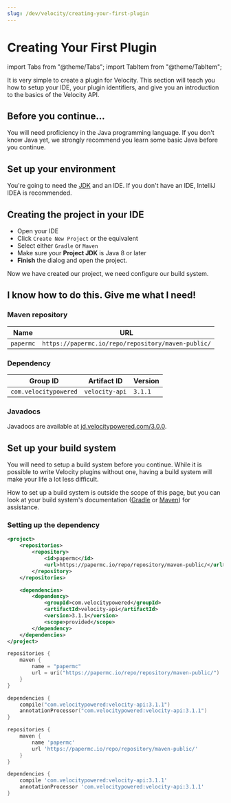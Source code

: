 ```yaml
---
slug: /dev/velocity/creating-your-first-plugin
---
```


# Creating Your First Plugin

import Tabs from "@theme/Tabs";
import TabItem from "@theme/TabItem";

It is very simple to create a plugin for Velocity. This section will teach you how to setup your
IDE, your plugin identifiers, and give you an introduction to the basics of the Velocity API.

## Before you continue...

You will need proficiency in the Java programming language. If you don't know Java yet, we strongly
recommend you learn some basic Java before you continue.

## Set up your environment

You're going to need the [JDK](../../../common/java-install.md) and an IDE. If you don't have an
IDE, IntelliJ IDEA is recommended.

## Creating the project in your IDE

- Open your IDE
- Click `Create New Project` or the equivalent
- Select either `Gradle` or `Maven`
- Make sure your **Project JDK** is Java 8 or later
- **Finish** the dialog and open the project.

Now we have created our project, we need configure our build system.

## I know how to do this. Give me what I need!

### Maven repository

| Name      | URL                                                |
| --------- | -------------------------------------------------- |
| `papermc` | `https://papermc.io/repo/repository/maven-public/` |

### Dependency

| Group ID              | Artifact ID    | Version |
| --------------------- | -------------- | ------- |
| `com.velocitypowered` | `velocity-api` | `3.1.1` |

### Javadocs

Javadocs are available at [jd.velocitypowered.com/3.0.0](https://jd.velocitypowered.com/3.0.0).

## Set up your build system

You will need to setup a build system before you continue. While it is possible to write Velocity
plugins without one, having a build system will make your life a lot less difficult.

How to set up a build system is outside the scope of this page, but you can look at your build
system's documentation ([Gradle](https://docs.gradle.org/current/userguide/userguide.html) or
[Maven](https://maven.apache.org/guides/getting-started/index.html)) for assistance.

### Setting up the dependency

<Tabs groupId="author-front-matter">
  <TabItem value="maven" label="Maven POM">

```xml name="pom.xml"
<project>
    <repositories>
        <repository>
            <id>papermc</id>
            <url>https://papermc.io/repo/repository/maven-public/</url>
        </repository>
    </repositories>

    <dependencies>
        <dependency>
            <groupId>com.velocitypowered</groupId>
            <artifactId>velocity-api</artifactId>
            <version>3.1.1</version>
            <scope>provided</scope>
        </dependency>
    </dependencies>
</project>
```

  </TabItem>
  <TabItem value="gradle-kotlin" label="Gradle Kotlin DSL" default>

```kotlin name="build.gradle.kts"
repositories {
    maven {
        name = "papermc"
        url = uri("https://papermc.io/repo/repository/maven-public/")
    }
}

dependencies {
    compile("com.velocitypowered:velocity-api:3.1.1")
    annotationProcessor("com.velocitypowered:velocity-api:3.1.1")
}
```

  </TabItem>
  <TabItem value="gradle-groovy" label="Gradle Groovy DSL">

```groovy name="build.gradle"
repositories {
    maven {
        name 'papermc'
        url 'https://papermc.io/repo/repository/maven-public/'
    }
}

dependencies {
    compile 'com.velocitypowered:velocity-api:3.1.1'
    annotationProcessor 'com.velocitypowered:velocity-api:3.1.1'
}
```

  </TabItem>
</Tabs>
